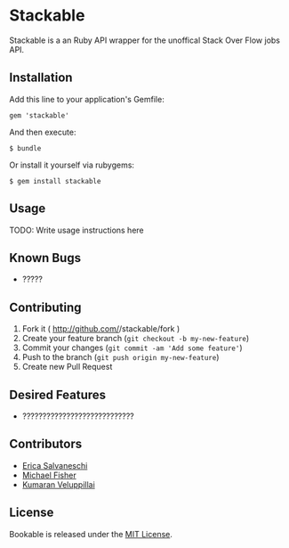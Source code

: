 # Stackable

Stackable is a an Ruby API wrapper for the unoffical Stack Over Flow jobs API.

## Installation

Add this line to your application's Gemfile:

    gem 'stackable'

And then execute:

    $ bundle

Or install it yourself via rubygems:

    $ gem install stackable

## Usage

TODO: Write usage instructions here

## Known Bugs
<ul>
  <li>?????</li>
</ul>

## Contributing

1. Fork it ( http://github.com/<my-github-username>/stackable/fork )
2. Create your feature branch (`git checkout -b my-new-feature`)
3. Commit your changes (`git commit -am 'Add some feature'`)
4. Push to the branch (`git push origin my-new-feature`)
5. Create new Pull Request

## Desired Features
<ul>
  <li>????????????????????????????</li>
</ul>

## Contributors
<ul>
  <li><a href="https://github.com/Ericat">Erica Salvaneschi</a></li>
  <li><a href="https://github.com/mfisher90">Michael Fisher</a></li>
  <li><a href="https://github.com/koomerang">Kumaran Veluppillai</a></li>
</ul>

## License

Bookable is released under the <a href="https://github.com/mfisher90/stackable/LICENSE.txt">MIT License</a>.
